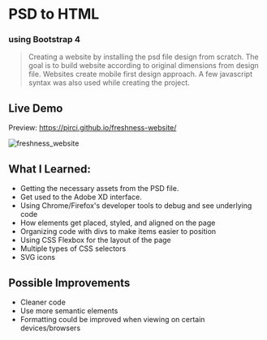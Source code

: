 # PSD to HTML
###  using Bootstrap 4 

> Creating a website by installing the psd file design from scratch. The goal is to build website according to original dimensions from design file. 
Websites create mobile first design approach. A few javascript syntax was also used while creating the project.


## Live Demo

Preview: https://pirci.github.io/freshness-website/

![freshness_website](https://user-images.githubusercontent.com/43238947/114980296-89d54e80-9e8c-11eb-8777-2f34ae3a96bc.png)


## What I Learned:

- Getting the necessary assets from the PSD file.
- Get used to the Adobe XD interface.
- Using Chrome/Firefox's developer tools to debug and see underlying code
- How elements get placed, styled, and aligned on the page
- Organizing code with divs to make items easier to position
- Using CSS Flexbox for the layout of the page
- Multiple types of CSS selectors
- SVG icons


## Possible Improvements

- Cleaner code
- Use more semantic elements
- Formatting could be improved when viewing on certain devices/browsers
